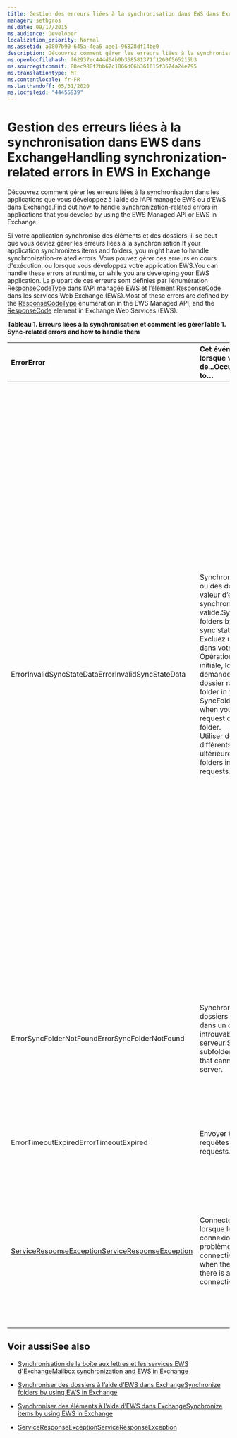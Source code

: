 ```yaml
---
title: Gestion des erreurs liées à la synchronisation dans EWS dans Exchange
manager: sethgros
ms.date: 09/17/2015
ms.audience: Developer
localization_priority: Normal
ms.assetid: a0807b90-645a-4ea6-aee1-96828df14be0
description: Découvrez comment gérer les erreurs liées à la synchronisation dans les applications que vous développez à l’aide de l’API managée EWS ou d’EWS dans Exchange.
ms.openlocfilehash: f62937ec444d64b0b358581371f1260f565215b3
ms.sourcegitcommit: 88ec988f2bb67c1866d06b361615f3674a24e795
ms.translationtype: MT
ms.contentlocale: fr-FR
ms.lasthandoff: 05/31/2020
ms.locfileid: "44455939"
---
```

# <a name="handling-synchronization-related-errors-in-ews-in-exchange"></a><span data-ttu-id="b4008-103">Gestion des erreurs liées à la synchronisation dans EWS dans Exchange</span><span class="sxs-lookup"><span data-stu-id="b4008-103">Handling synchronization-related errors in EWS in Exchange</span></span>

<span data-ttu-id="b4008-104">Découvrez comment gérer les erreurs liées à la synchronisation dans les applications que vous développez à l’aide de l’API managée EWS ou d’EWS dans Exchange.</span><span class="sxs-lookup"><span data-stu-id="b4008-104">Find out how to handle synchronization-related errors in applications that you develop by using the EWS Managed API or EWS in Exchange.</span></span>
  
<span data-ttu-id="b4008-105">Si votre application synchronise des éléments et des dossiers, il se peut que vous deviez gérer les erreurs liées à la synchronisation.</span><span class="sxs-lookup"><span data-stu-id="b4008-105">If your application synchronizes items and folders, you might have to handle synchronization-related errors.</span></span> <span data-ttu-id="b4008-106">Vous pouvez gérer ces erreurs en cours d'exécution, ou lorsque vous développez votre application EWS.</span><span class="sxs-lookup"><span data-stu-id="b4008-106">You can handle these errors at runtime, or while you are developing your EWS application.</span></span> <span data-ttu-id="b4008-107">La plupart de ces erreurs sont définies par l’énumération [ResponseCodeType](https://msdn.microsoft.com/library/exchangewebservices.responsecodetype%28v=exchg.80%29.aspx) dans l’API managée EWS et l’élément [ResponseCode](https://msdn.microsoft.com/library/aa580757%28v=exchg.150%29.aspx) dans les services Web Exchange (EWS).</span><span class="sxs-lookup"><span data-stu-id="b4008-107">Most of these errors are defined by the [ResponseCodeType](https://msdn.microsoft.com/library/exchangewebservices.responsecodetype%28v=exchg.80%29.aspx) enumeration in the EWS Managed API, and the [ResponseCode](https://msdn.microsoft.com/library/aa580757%28v=exchg.150%29.aspx) element in Exchange Web Services (EWS).</span></span> 
  
<span data-ttu-id="b4008-108">**Tableau 1. Erreurs liées à la synchronisation et comment les gérer**</span><span class="sxs-lookup"><span data-stu-id="b4008-108">**Table 1. Sync-related errors and how to handle them**</span></span>

|<span data-ttu-id="b4008-109">**Error**</span><span class="sxs-lookup"><span data-stu-id="b4008-109">**Error**</span></span>|<span data-ttu-id="b4008-110">**Cet événement se produit lorsque vous essayez de...**</span><span class="sxs-lookup"><span data-stu-id="b4008-110">**Occurs when you try to…**</span></span>|<span data-ttu-id="b4008-111">**Traiter par...**</span><span class="sxs-lookup"><span data-stu-id="b4008-111">**Handle it by…**</span></span>|
|:-----|:-----|:-----|
|<span data-ttu-id="b4008-112">ErrorInvalidSyncStateData</span><span class="sxs-lookup"><span data-stu-id="b4008-112">ErrorInvalidSyncStateData</span></span>  <br/> | <span data-ttu-id="b4008-113">Synchroniser des éléments ou des dossiers à l’aide d’une valeur d’état de synchronisation non valide.</span><span class="sxs-lookup"><span data-stu-id="b4008-113">Synchronize items or folders by using an invalid sync state value.</span></span>  <br/>  <span data-ttu-id="b4008-114">Excluez un dossier racine dans votre demande Opérationsyncfolderhierarchy initiale, lorsque votre demande ultérieure inclut un dossier racine.</span><span class="sxs-lookup"><span data-stu-id="b4008-114">Exclude a root folder in your initial SyncFolderHierarchy request, when your subsequent request does include a root folder.</span></span>  <br/>  <span data-ttu-id="b4008-115">Utiliser des dossiers racine différents dans les demandes ultérieures.</span><span class="sxs-lookup"><span data-stu-id="b4008-115">Use different root folders in subsequent requests.</span></span>  <br/> | <span data-ttu-id="b4008-116">Assurez-vous que la valeur d’état de synchronisation que vous envoyez correspond à la valeur d’état de synchronisation renvoyée lors d’une synchronisation précédente.</span><span class="sxs-lookup"><span data-stu-id="b4008-116">Ensuring that the sync state value you are sending matches the sync state value returned during a previous synchronization.</span></span>  <br/>  <span data-ttu-id="b4008-117">Vérifiez que vous n’envoyez pas l’état de synchronisation pour la hiérarchie de dossiers lorsque vous tentez de synchroniser des éléments, et inversement.</span><span class="sxs-lookup"><span data-stu-id="b4008-117">Ensuring that you are not sending the sync state for the folder hierarchy when you attempt to sync items, and vice versa.</span></span>  <br/>  <span data-ttu-id="b4008-118">Vérifiez que vous envoyez l’état de synchronisation pour le dossier racine correct.</span><span class="sxs-lookup"><span data-stu-id="b4008-118">Ensuring that you are sending the sync state for the correct root folder.</span></span>  <br/>  <span data-ttu-id="b4008-119">Vérifier que le même dossier racine est spécifié dans chaque demande.</span><span class="sxs-lookup"><span data-stu-id="b4008-119">Ensuring that the same root folder is specified in each request.</span></span>  <br/>  <span data-ttu-id="b4008-120">S’assurer que la demande précédente n’a pas spécifié de dossier racine null, tandis que la demande actuelle inclut un dossier racine racine.</span><span class="sxs-lookup"><span data-stu-id="b4008-120">Ensuring that the previous request did not specify a root folder of null, while the current request includes a root folder of root.</span></span> <span data-ttu-id="b4008-121">NULL et root ne sont pas traités de la même façon.</span><span class="sxs-lookup"><span data-stu-id="b4008-121">Null and root are not treated the same.</span></span>  <br/> |
|<span data-ttu-id="b4008-122">ErrorSyncFolderNotFound</span><span class="sxs-lookup"><span data-stu-id="b4008-122">ErrorSyncFolderNotFound</span></span>  <br/> |<span data-ttu-id="b4008-123">Synchroniser des sous-dossiers ou des éléments dans un dossier qui est introuvable sur le serveur.</span><span class="sxs-lookup"><span data-stu-id="b4008-123">Synchronize subfolders or items in a folder that cannot be found on the server.</span></span>  <br/> |<span data-ttu-id="b4008-124">S’assurer que l’ID de dossier spécifié dans la demande correspond à un ID de dossier renvoyé par le serveur dans une réponse de synchronisation précédente.</span><span class="sxs-lookup"><span data-stu-id="b4008-124">Ensuring that the folder ID specified in the request matches a folder ID returned from the server in a previous sync response.</span></span>  <br/> |
|<span data-ttu-id="b4008-125">ErrorTimeoutExpired</span><span class="sxs-lookup"><span data-stu-id="b4008-125">ErrorTimeoutExpired</span></span>  <br/> |<span data-ttu-id="b4008-126">Envoyer trop de requêtes.</span><span class="sxs-lookup"><span data-stu-id="b4008-126">Send too many requests.</span></span>  <br/> |<span data-ttu-id="b4008-127">Limitation de vos lots à 10 éléments par lot pour éviter d’être [limité](ews-throttling-in-exchange.md).</span><span class="sxs-lookup"><span data-stu-id="b4008-127">Limiting your batches to 10 items per batch to avoid getting [throttled](ews-throttling-in-exchange.md).</span></span>  <br/> |
|[<span data-ttu-id="b4008-128">ServiceResponseException</span><span class="sxs-lookup"><span data-stu-id="b4008-128">ServiceResponseException</span></span>](https://msdn.microsoft.com/library/microsoft.exchange.webservices.data.serviceresponseexception%28v=exchg.80%29.aspx) <br/> |<span data-ttu-id="b4008-129">Connectez-vous à EWS lorsque le serveur est hors connexion ou qu’il y a un problème de connectivité.</span><span class="sxs-lookup"><span data-stu-id="b4008-129">Connect to EWS when the server is offline or there is a problem with connectivity.</span></span>  <br/> |<span data-ttu-id="b4008-130">Vérification de la connectivité avec le serveur et nouvelle tentative ultérieure de votre demande.</span><span class="sxs-lookup"><span data-stu-id="b4008-130">Checking connectivity with the server and retrying your request later.</span></span> <span data-ttu-id="b4008-131">Il s’agit probablement d’une erreur de service ou d’une erreur réseau passagère.</span><span class="sxs-lookup"><span data-stu-id="b4008-131">This is likely a transient service error or network error.</span></span>  <br/> |
   
## <a name="see-also"></a><span data-ttu-id="b4008-132">Voir aussi</span><span class="sxs-lookup"><span data-stu-id="b4008-132">See also</span></span>


- [<span data-ttu-id="b4008-133">Synchronisation de la boîte aux lettres et les services EWS d'Exchange</span><span class="sxs-lookup"><span data-stu-id="b4008-133">Mailbox synchronization and EWS in Exchange</span></span>](mailbox-synchronization-and-ews-in-exchange.md)
    
- [<span data-ttu-id="b4008-134">Synchroniser des dossiers à l’aide d’EWS dans Exchange</span><span class="sxs-lookup"><span data-stu-id="b4008-134">Synchronize folders by using EWS in Exchange</span></span>](how-to-synchronize-folders-by-using-ews-in-exchange.md)
    
- [<span data-ttu-id="b4008-135">Synchroniser des éléments à l’aide d’EWS dans Exchange</span><span class="sxs-lookup"><span data-stu-id="b4008-135">Synchronize items by using EWS in Exchange</span></span>](how-to-synchronize-items-by-using-ews-in-exchange.md)
    
- [<span data-ttu-id="b4008-136">ServiceResponseException</span><span class="sxs-lookup"><span data-stu-id="b4008-136">ServiceResponseException</span></span>](https://msdn.microsoft.com/library/microsoft.exchange.webservices.data.serviceresponseexception%28v=exchg.80%29.aspx)
    

